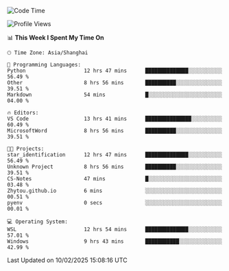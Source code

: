 <!--START_SECTION:waka-->
![Code Time](http://img.shields.io/badge/Code%20Time-2%2C263%20hrs%2027%20mins-blue)

![Profile Views](http://img.shields.io/badge/Profile%20Views-3-blue)

📊 **This Week I Spent My Time On** 

```text
🕑︎ Time Zone: Asia/Shanghai

💬 Programming Languages: 
Python                   12 hrs 47 mins      ██████████████░░░░░░░░░░░   56.49 % 
Other                    8 hrs 56 mins       ██████████░░░░░░░░░░░░░░░   39.51 % 
Markdown                 54 mins             █░░░░░░░░░░░░░░░░░░░░░░░░   04.00 % 

🔥 Editors: 
VS Code                  13 hrs 41 mins      ███████████████░░░░░░░░░░   60.49 % 
MicrosoftWord            8 hrs 56 mins       ██████████░░░░░░░░░░░░░░░   39.51 % 

🐱‍💻 Projects: 
star_identification      12 hrs 47 mins      ██████████████░░░░░░░░░░░   56.49 % 
Unknown Project          8 hrs 56 mins       ██████████░░░░░░░░░░░░░░░   39.51 % 
CS-Notes                 47 mins             █░░░░░░░░░░░░░░░░░░░░░░░░   03.48 % 
Zhytou.github.io         6 mins              ░░░░░░░░░░░░░░░░░░░░░░░░░   00.51 % 
pyenv                    0 secs              ░░░░░░░░░░░░░░░░░░░░░░░░░   00.01 % 

💻 Operating System: 
WSL                      12 hrs 54 mins      ██████████████░░░░░░░░░░░   57.01 % 
Windows                  9 hrs 43 mins       ███████████░░░░░░░░░░░░░░   42.99 % 
```


 Last Updated on 10/02/2025 15:08:16 UTC
<!--END_SECTION:waka-->